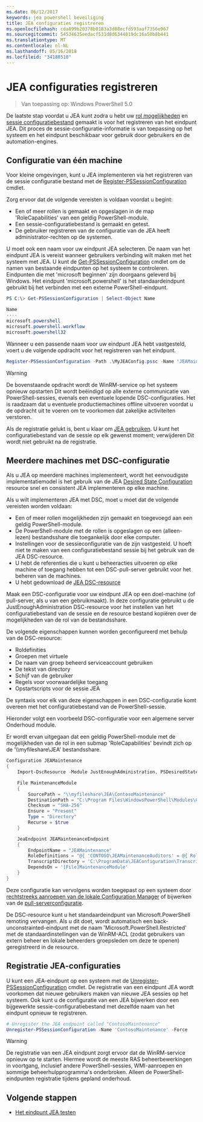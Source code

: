 ```yaml
---
ms.date: 06/12/2017
keywords: jea powershell beveiliging
title: JEA configuraties registreren
ms.openlocfilehash: cda899b20378b0183a3d88ecfd593aaf7356e967
ms.sourcegitcommit: 54534635eedacf531d8d6344019dc16a50b8b441
ms.translationtype: MT
ms.contentlocale: nl-NL
ms.lasthandoff: 05/16/2018
ms.locfileid: "34188510"
---
```

# <a name="registering-jea-configurations"></a>JEA configuraties registreren

> Van toepassing op: Windows PowerShell 5.0

De laatste stap voordat u JEA kunt zodra u hebt uw [rol mogelijkheden](role-capabilities.md) en [sessie configuratiebestand](session-configurations.md) gemaakt is voor het registreren van het eindpunt JEA.
Dit proces de sessie-configuratie-informatie is van toepassing op het systeem en het eindpunt beschikbaar voor gebruik door gebruikers en de automation-engines.

## <a name="single-machine-configuration"></a>Configuratie van één machine

Voor kleine omgevingen, kunt u JEA implementeren via het registreren van de sessie configuratie bestand met de [Register-PSSessionConfiguration](https://msdn.microsoft.com/powershell/reference/5.1/microsoft.powershell.core/register-pssessionconfiguration) cmdlet.

Zorg ervoor dat de volgende vereisten is voldaan voordat u begint:
- Een of meer rollen is gemaakt en opgeslagen in de map 'RoleCapabilities' van een geldig PowerShell-module.
- Een sessie-configuratiebestand is gemaakt en getest.
- De gebruiker registreren van de configuratie van de JEA heeft administrator-rechten op de systemen.

U moet ook een naam voor uw eindpunt JEA selecteren.
De naam van het eindpunt JEA is vereist wanneer gebruikers verbinding wilt maken met het systeem met JEA.
U kunt de [Get-PSSessionConfiguration](https://msdn.microsoft.com/powershell/reference/5.1/microsoft.powershell.core/get-pssessionconfiguration) cmdlet om de namen van bestaande eindpunten op het systeem te controleren.
Eindpunten die met 'microsoft beginnen' zijn doorgaans geleverd bij Windows.
Het eindpunt 'microsoft.powershell' is het standaardeindpunt gebruikt bij het verbinden met een externe PowerShell-eindpunt.

```powershell
PS C:\> Get-PSSessionConfiguration | Select-Object Name

Name
----
microsoft.powershell
microsoft.powershell.workflow
microsoft.powershell32
```

Wanneer u een passende naam voor uw eindpunt JEA hebt vastgesteld, voert u de volgende opdracht voor het registreren van het eindpunt.

```powershell
Register-PSSessionConfiguration -Path .\MyJEAConfig.pssc -Name 'JEAMaintenance' -Force
```

> [!WARNING]
> De bovenstaande opdracht wordt de WinRM-service op het systeem opnieuw opstarten
> Dit wordt beëindigd op alle externe communicatie van PowerShell-sessies, evenals een eventuele lopende DSC-configuraties.
> Het is raadzaam dat u eventuele productiemachines offline uitvoeren voordat u de opdracht uit te voeren om te voorkomen dat zakelijke activiteiten verstoren.

Als de registratie gelukt is, bent u klaar om [JEA gebruiken](using-jea.md).
U kunt het configuratiebestand van de sessie op elk gewenst moment; verwijderen Dit wordt niet gebruikt na de registratie.

## <a name="multi-machine-configuration-with-dsc"></a>Meerdere machines met DSC-configuratie

Als u JEA op meerdere machines implementeert, wordt het eenvoudigste implementatiemodel is het gebruik van de JEA [Desired State Configuration](https://msdn.microsoft.com/en-us/powershell/dsc/overview) resource snel en consistent JEA implementeren op elke machine.

Als u wilt implementeren JEA met DSC, moet u moet dat de volgende vereisten worden voldaan:
- Een of meer rollen mogelijkheden zijn gemaakt en toegevoegd aan een geldig PowerShell-module.
- De PowerShell-module met de rollen is opgeslagen op een (alleen-lezen) bestandsshare die toegankelijk door elke computer.
- Instellingen voor de sessieconfiguratie van de zijn vastgesteld. U hoeft niet te maken van een configuratiebestand sessie bij het gebruik van de JEA DSC-resource.
- U hebt de referenties die u kunt u beheeracties uitvoeren op elke machine of toegang hebben tot een DSC-pull-server gebruikt voor het beheren van de machines.
- U hebt gedownload de [JEA DSC-resource](https://github.com/PowerShell/JEA/tree/master/DSC%20Resource)

Maak een DSC-configuratie voor uw eindpunt JEA op een doel-machine (of pull-server, als u van een gebruikmaakt).
In deze configuratie gebruikt u de JustEnoughAdministration DSC-resource voor het instellen van het configuratiebestand van de sessie en de resource bestand kopiëren over de mogelijkheden van de rol van de bestandsshare.

De volgende eigenschappen kunnen worden geconfigureerd met behulp van de DSC-resource:
- Roldefinities
- Groepen met virtuele
- De naam van groep beheerd serviceaccount gebruiken
- De tekst van directory
- Schijf van de gebruiker
- Regels voor voorwaardelijke toegang
- Opstartscripts voor de sessie JEA

De syntaxis voor elk van deze eigenschappen in een DSC-configuratie komt overeen met het configuratiebestand van de PowerShell-sessie.

Hieronder volgt een voorbeeld DSC-configuratie voor een algemene server Onderhoud module.

Er wordt ervan uitgegaan dat een geldig PowerShell-module met de mogelijkheden van de rol in een submap 'RoleCapabilities' bevindt zich op de '\\\\myfileshare\\JEA' bestandsshare.


```powershell
Configuration JEAMaintenance
{
    Import-DscResource -Module JustEnoughAdministration, PSDesiredStateConfiguration

    File MaintenanceModule
    {
        SourcePath = "\\myfileshare\JEA\ContosoMaintenance"
        DestinationPath = "C:\Program Files\WindowsPowerShell\Modules\ContosoMaintenance"
        Checksum = "SHA-256"
        Ensure = "Present"
        Type = "Directory"
        Recurse = $true
    }

    JeaEndpoint JEAMaintenanceEndpoint
    {
        EndpointName = "JEAMaintenance"
        RoleDefinitions = "@{ 'CONTOSO\JEAMaintenanceAuditors' = @{ RoleCapabilities = 'GeneralServerMaintenance-Audit' }; 'CONTOSO\JEAMaintenanceAdmins' = @{ RoleCapabilities = 'GeneralServerMaintenance-Audit', 'GeneralServerMaintenance-Admin' } }"
        TranscriptDirectory = 'C:\ProgramData\JEAConfiguration\Transcripts'
        DependsOn = '[File]MaintenanceModule'
    }
}
```

Deze configuratie kan vervolgens worden toegepast op een systeem door [rechtstreeks aanroepen van de lokale Configuration Manager](https://msdn.microsoft.com/en-us/powershell/dsc/metaconfig) of bijwerken van de [pull-serverconfiguratie](https://msdn.microsoft.com/en-us/powershell/dsc/pullserver).

De DSC-resource kunt u het standaardeindpunt van Microsoft.PowerShell remoting vervangen.
Als u dit doet, wordt automatisch een back-unconstrainted-eindpunt met de naam 'Microsoft.PowerShell.Restricted' met de standaardinstellingen van de WinRM-ACL (zodat gebruikers van extern beheer en lokale beheerders groepsleden om deze te openen) geregistreerd in de resource.

## <a name="unregistering-jea-configurations"></a>Registratie JEA-configuraties

U kunt een JEA-eindpunt op een systeem met de [Unregister-PSSessionConfiguration](https://msdn.microsoft.com/powershell/reference/5.1/microsoft.powershell.core/Unregister-PSSessionConfiguration) cmdlet.
De registratie van een eindpunt JEA wordt voorkomen dat nieuwe gebruikers maken van nieuwe JEA sessies op het systeem.
Ook kunt u de configuratie van een JEA bijwerken door een bijgewerkte sessie-configuratiebestand met dezelfde naam van het eindpunt opnieuw te registreren.

```powershell
# Unregister the JEA endpoint called "ContosoMaintenance"
Unregister-PSSessionConfiguration -Name 'ContosoMaintenance' -Force
```

> [!WARNING]
> De registratie van een JEA eindpunt zorgt ervoor dat de WinRM-service opnieuw op te starten.
> Hiermee wordt de meeste RAS beheerbewerkingen in voortgang, inclusief andere PowerShell-sessies, WMI-aanroepen en sommige beheerhulpprogramma's onderbroken.
> Alleen de PowerShell-eindpunten registratie tijdens gepland onderhoud.

## <a name="next-steps"></a>Volgende stappen

- [Het eindpunt JEA testen](using-jea.md)